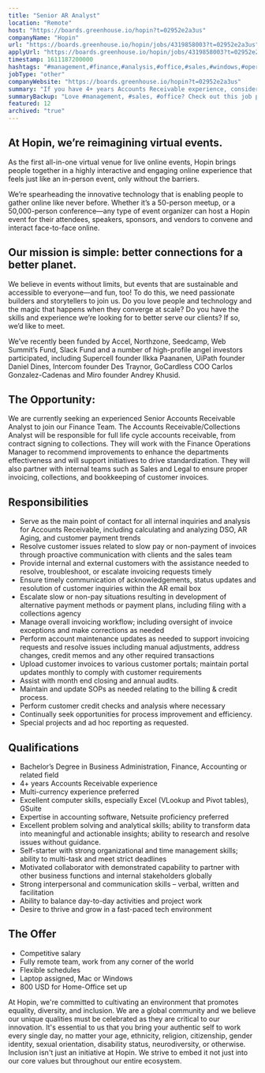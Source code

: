 ```yaml
---
title: "Senior AR Analyst"
location: "Remote"
host: "https://boards.greenhouse.io/hopin?t=02952e2a3us"
companyName: "Hopin"
url: "https://boards.greenhouse.io/hopin/jobs/4319858003?t=02952e2a3us"
applyUrl: "https://boards.greenhouse.io/hopin/jobs/4319858003?t=02952e2a3us#app"
timestamp: 1611187200000
hashtags: "#management,#finance,#analysis,#office,#sales,#windows,#operations"
jobType: "other"
companyWebsite: "https://boards.greenhouse.io/hopin?t=02952e2a3us"
summary: "If you have 4+ years Accounts Receivable experience, consider applying to Hopin's job post for a new Senior AR Analyst."
summaryBackup: "Love #management, #sales, #office? Check out this job post!"
featured: 12
archived: "true"
---
```


## At Hopin, we’re reimagining virtual events.

As the first all-in-one virtual venue for live online events, Hopin brings people together in a highly interactive and engaging online experience that feels just like an in-person event, only without the barriers.

We’re spearheading the innovative technology that is enabling people to gather online like never before. Whether it’s a 50-person meetup, or a 50,000-person conference—any type of event organizer can host a Hopin event for their attendees, speakers, sponsors, and vendors to convene and interact face-to-face online.

## Our mission is simple: better connections for a better planet.

We believe in events without limits, but events that are sustainable and accessible to everyone—and fun, too! To do this, we need passionate builders and storytellers to join us. Do you love people and technology and the magic that happens when they converge at scale? Do you have the skills and experience we’re looking for to better serve our clients? If so, we’d like to meet.

We’ve recently been funded by Accel, Northzone, Seedcamp, Web Summit’s Fund, Slack Fund and a number of high-profile angel investors participated, including Supercell founder Ilkka Paananen, UiPath founder Daniel Dines, Intercom founder Des Traynor, GoCardless COO Carlos Gonzalez-Cadenas and Miro founder Andrey Khusid.

## The Opportunity:

We are currently seeking an experienced Senior Accounts Receivable Analyst to join our Finance Team. The Accounts Receivable/Collections Analyst will be responsible for full life cycle accounts receivable, from contract signing to collections. They will work with the Finance Operations Manager to recommend improvements to enhance the departments effectiveness and will support initiatives to drive standardization. They will also partner with internal teams such as Sales and Legal to ensure proper invoicing, collections, and bookkeeping of customer invoices.

## Responsibilities

*   Serve as the main point of contact for all internal inquiries and analysis for Accounts Receivable, including calculating and analyzing DSO, AR Aging, and customer payment trends
*   Resolve customer issues related to slow pay or non-payment of invoices through proactive communication with clients and the sales team
*   Provide internal and external customers with the assistance needed to resolve, troubleshoot, or escalate invoicing requests timely
*   Ensure timely communication of acknowledgements, status updates and resolution of customer inquiries within the AR email box
*   Escalate slow or non-pay situations resulting in development of alternative payment methods or payment plans, including filing with a collections agency
*   Manage overall invoicing workflow; including oversight of invoice exceptions and make corrections as needed
*   Perform account maintenance updates as needed to support invoicing requests and resolve issues including manual adjustments, address changes, credit memos and any other required transactions
*   Upload customer invoices to various customer portals; maintain portal updates monthly to comply with customer requirements
*   Assist with month end closing and annual audits.
*   Maintain and update SOPs as needed relating to the billing & credit process.
*   Perform customer credit checks and analysis where necessary
*   Continually seek opportunities for process improvement and efficiency.
*   Special projects and ad hoc reporting as requested.

## Qualifications

*   Bachelor’s Degree in Business Administration, Finance, Accounting or related field
*   4+ years Accounts Receivable experience 
*   Multi-currency experience preferred
*   Excellent computer skills, especially Excel (VLookup and Pivot tables), GSuite
*   Expertise in accounting software, Netsuite proficiency preferred
*   Excellent problem solving and analytical skills; ability to transform data into meaningful and actionable insights; ability to research and resolve issues without guidance.
*   Self-starter with strong organizational and time management skills; ability to multi-task and meet strict deadlines
*   Motivated collaborator with demonstrated capability to partner with other business functions and internal stakeholders globally
*   Strong interpersonal and communication skills – verbal, written and facilitation
*   Ability to balance day-to-day activities and project work
*   Desire to thrive and grow in a fast-paced tech environment

## The Offer

*   Competitive salary
*   Fully remote team, work from any corner of the world
*   Flexible schedules
*   Laptop assigned, Mac or Windows
*   800 USD for Home-Office set up

At Hopin, we're committed to cultivating an environment that promotes equality, diversity, and inclusion. We are a global community and we believe our unique qualities must be celebrated as they are critical to our innovation. It's essential to us that you bring your authentic self to work every single day, no matter your age, ethnicity, religion, citizenship, gender identity, sexual orientation, disability status, neurodiversity, or otherwise. Inclusion isn't just an initiative at Hopin. We strive to embed it not just into our core values but throughout our entire ecosystem.
